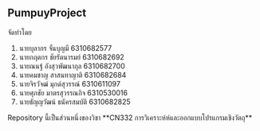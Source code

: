 <h2>PumpuyProject</h2>
<p>จัดทำโดย</p>
<ol>
	<li>นายบุลากร จั่นบุญมี 6310682577</li> 
	<li>นายกฤตกร ชัยรัตนารมย์ 6310682692</li> 
	<li>นายณนฐ์ อังสุวพัฒนากุล 6310682700</li> 
	<li>นายคมชาญ สาสนทาญาติ 6310682684</li> 
	<li>นายจิรวัจฒ์ มุกด์สุวรรณ์ 6310611097</li>
	<li>นายศุภชัย มาตรสุวรรณกิจ 6310530016</li>
	<li>นายธัญญวัฒน์ ธนัครสมบัติ 6310682825</li>
</ol>

<p>Repository นี้เป็นส่วนหนึ่งของวิชา **CN332 การวิเคราะห์ห์และออกแบบโปรแกรมเชิงวัตถุ**</p>
